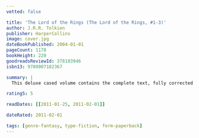```yaml
---
vetted: false

title: 'The Lord of the Rings (The Lord of the Rings, #1-3)'
author: J.R.R. Tolkien
publisher: HarperCollins
image: cover.jpg
dateBookPublished: 2004-01-01
pageCount: 1178
bookHeight: 220
goodreadsReviewId: 378103946
isbn13: 9780007182367

summary: |
  This deluxe cased volume contains the complete text, fully corrected and reset, and features for the very first time the pages from the Book of Mazarbul, illustrations done by Tolkien and intended for inclusion in the famous ‘Bridge of Khazad-dum’ chapter. Also appearing are previously unpublished family trees and two, full-size fold-out maps. Sympathetically packaged to reflect the classic look of the original, this brand new volume will prove irresistible to collectors and new fans alike.

rating5: 5

readDates: [[2011-01-25, 2011-02-01]]

dateRated: 2011-02-01

tags: [genre-fantasy, type-fiction, form-paperback]
---
```


